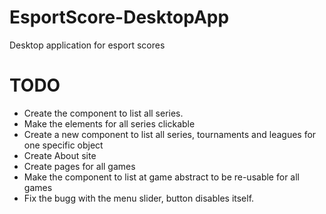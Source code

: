 # EsportScore-DesktopApp
Desktop application for esport scores


# TODO

 - Create the component to list all series. 
 - Make the elements for all series clickable
 - Create a new component to list all series, tournaments and leagues for one specific object
 - Create About site
 - Create pages for all games
 - Make the component to list at game abstract to be re-usable for all games
 - Fix the bugg with the menu slider, button disables itself.